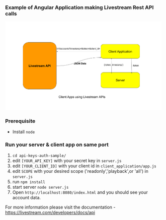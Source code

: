 ### Example of Angular Application making Livestream Rest API calls

![Flow](flow.png)

### Prerequisite
- Install `node`

### Run your server & client app on same port

1. `cd api-keys-auth-sample/`
2. edit `[YOUR_API_KEY]` with your secret key in `server.js`
3. edit `[YOUR_CLIENT_ID]` with your client id in `client_application/app.js`
4. edit `SCOPE` with your desired scope ('readonly','playback',or 'all') in `server.js`
4. run `npm install`
5. start server `node server.js`
6. Open `http://localhost:8080/index.html` and you should see your account data. 

For more information please visit the documentation - https://livestream.com/developers/docs/api
